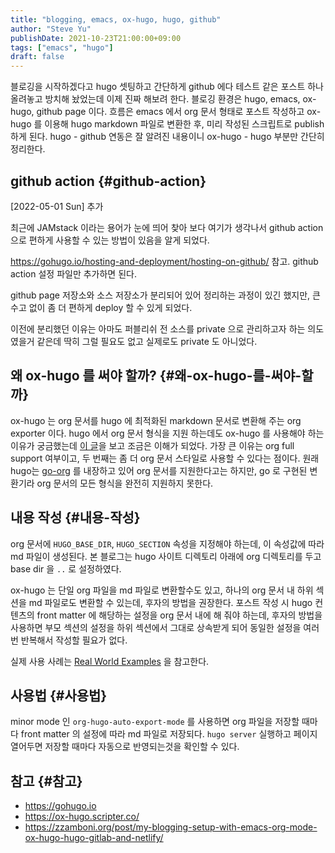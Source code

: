 ```yaml
---
title: "blogging, emacs, ox-hugo, hugo, github"
author: "Steve Yu"
publishDate: 2021-10-23T21:00:00+09:00
tags: ["emacs", "hugo"]
draft: false
---
```


블로깅을 시작하겠다고 hugo 셋팅하고 간단하게 github 에다 테스트 같은 포스트 하나 올려놓고 방치해 놨었는데 이제 진짜 해보려 한다. 블로깅 환경은 hugo, emacs, ox-hugo, github page 이다. 흐름은 emacs 에서 org 문서 형태로 포스트 작성하고 ox-hugo 를 이용해 hugo markdown 파일로 변환한 후, 미리 작성된 스크립트로 publish 하게 된다. hugo - github 연동은 잘 알려진 내용이니 ox-hugo - hugo 부분만 간단히 정리한다.


## github action {#github-action}

<span class="timestamp-wrapper"><span class="timestamp">[2022-05-01 Sun] </span></span> 추가

최근에 JAMstack 이라는 용어가 눈에 띄어 찾아 보다 여기가 생각나서 github action 으로 편하게 사용할 수 있는 방법이 있음을 알게 되었다.

<https://gohugo.io/hosting-and-deployment/hosting-on-github/> 참고. github action 설정 파일만 추가하면 된다.

github page 저장소와 소스 저장소가 분리되어 있어 정리하는 과정이 있긴 했지만, 큰 수고 없이 좀 더 편하게 deploy 할 수 있게 되었다.

이전에 분리했던 이유는 아마도 퍼블리쉬 전 소스를 private 으로 관리하고자 하는 의도였을거 같은데 딱히 그럴 필요도 없고 실제로도 private 도 아니었다.


## 왜 ox-hugo 를 써야 할까? {#왜-ox-hugo-를-써야-할까}

ox-hugo 는 org 문서를 hugo 에 최적화된 markdown 문서로 변환해 주는 org exporter 이다. hugo 에서 org 문서 형식을 지원 하는데도 ox-hugo 를 사용해야 하는 이유가 궁금했는데 [이 글](https://zzamboni.org/post/my-blogging-setup-with-emacs-org-mode-ox-hugo-hugo-gitlab-and-netlify/)을 보고 조금은 이해가 되었다. 가장 큰 이유는 org full support 여부이고, 두 번째는 좀 더 org 문서 스타일로 사용할 수 있다는 점이다. 원래 hugo는 [go-org](https://github.com/niklasfasching/go-org) 를 내장하고 있어 org 문서를 지원한다고는 하지만, go 로 구현된 변환기라 org 문서의 모든 형식을 완전히 지원하지 못한다.


## 내용 작성 {#내용-작성}

org 문서에 `HUGO_BASE_DIR`, `HUGO_SECTION` 속성을 지정해야 하는데, 이 속성값에 따라 md 파일이 생성된다. 본 블로그는 hugo 사이트 디렉토리 아래에 org 디렉토리를 두고 base dir 을 `..` 로 설정하였다.

ox-hugo 는 단일 org 파일을 md 파일로 변환할수도 있고, 하나의 org 문서 내 하위 섹션을 md 파일로도 변환할 수 있는데, 후자의 방법을 권장한다. 포스트 작성 시 hugo 컨텐츠의 front matter 에 해당하는 설정을 org 문서 내에 해 줘야 하는데, 후자의 방법을 사용하면 부모 섹션의 설정을 하위 섹션에서 그대로 상속받게 되어 동일한 설정을 여러번 반복해서 작성할 필요가 없다.

실제 사용 사례는 [Real World Examples](https://ox-hugo.scripter.co/doc/examples/) 을 참고한다.


## 사용법 {#사용법}

minor mode 인 `org-hugo-auto-export-mode` 를 사용하면 org 파일을 저장할 때마다 front matter 의 설정에 따라 md 파일로 저장되다. `hugo server` 실행하고 페이지 열어두면 저장할 때마다 자동으로 반영되는것을 확인할 수 있다.


## 참고 {#참고}

-   <https://gohugo.io>
-   <https://ox-hugo.scripter.co/>
-   <https://zzamboni.org/post/my-blogging-setup-with-emacs-org-mode-ox-hugo-hugo-gitlab-and-netlify/>
